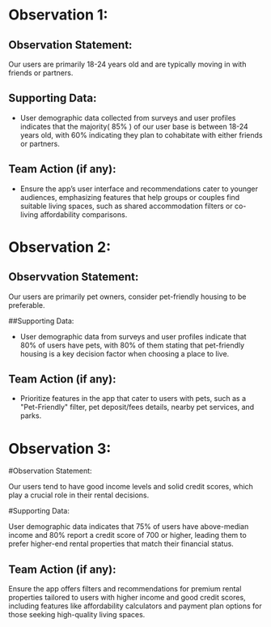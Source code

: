 # Observation 1:

## Observation Statement:
Our users are primarily 18-24 years old and are typically moving in with friends or partners.

## Supporting Data:
+ User demographic data collected from surveys and user profiles indicates that the majority( 85% ) of our user base is between 18-24 years old, with 60% indicating they plan to cohabitate with either friends or partners.

## Team Action (if any):
+ Ensure the app’s user interface and recommendations cater to younger audiences, emphasizing features that help groups or couples find suitable living spaces, such as shared accommodation filters or co-living affordability comparisons.

# Observation 2: 

## Observvation Statement:
Our users are primarily pet owners, consider pet-friendly housing to be preferable.

##Supporting Data:
+ User demographic data from surveys and user profiles indicate that 80% of users have pets, with 80% of them stating that pet-friendly housing is a key decision factor when choosing a place to live.

## Team Action (if any):
+ Prioritize features in the app that cater to users with pets, such as a "Pet-Friendly" filter, pet deposit/fees details, nearby pet services, and parks.

# Observation 3: 

#Observation Statement:

Our users tend to have good income levels and solid credit scores, which play a crucial role in their rental decisions.

#Supporting Data:

User demographic data indicates that 75% of users have above-median income and 80% report a credit score of 700 or higher, leading them to prefer higher-end rental properties that match their financial status.

## Team Action (if any):
Ensure the app offers filters and recommendations for premium rental properties tailored to users with higher income and good credit scores, including features like affordability calculators and payment plan options for those seeking high-quality living spaces.

